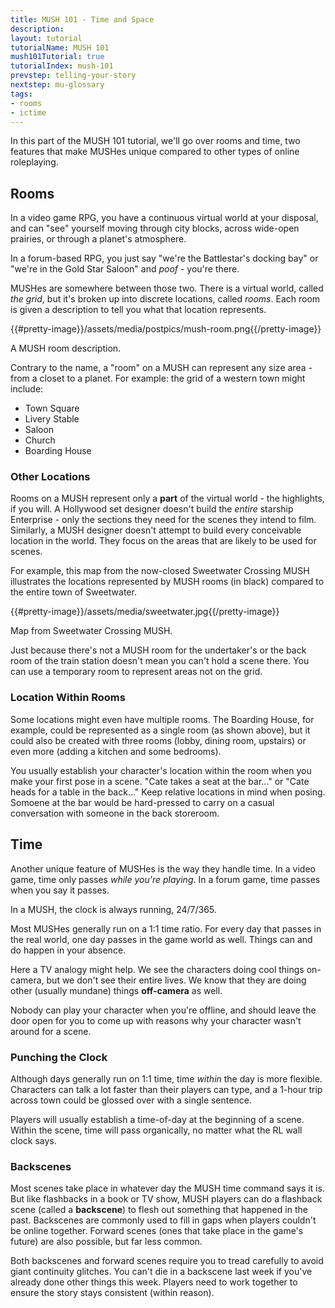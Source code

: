 ```yaml
---
title: MUSH 101 - Time and Space
description:
layout: tutorial
tutorialName: MUSH 101
mush101Tutorial: true
tutorialIndex: mush-101
prevstep: telling-your-story
nextstep: mu-glossary
tags: 
- rooms
- ictime
---
```


In this part of the MUSH 101 tutorial, we'll go over rooms and time, two features that make MUSHes unique compared to other types of online roleplaying.

## Rooms

In a video game RPG, you have a continuous virtual world at your disposal, and can "see" yourself moving through city blocks, across wide-open prairies, or through a planet's atmosphere.

In a forum-based RPG, you just say "we're the Battlestar's docking bay" or "we're in the Gold Star Saloon" and *poof* - you're there.

MUSHes are somewhere between those two.  There is a virtual world, called *the grid*, but it's broken up into discrete locations, called *rooms*.  Each room is given a description to tell you what that location represents.

{{#pretty-image}}/assets/media/postpics/mush-room.png{{/pretty-image}}
<div class="caption">A MUSH room description.</div>

Contrary to the name, a "room" on a MUSH can represent any size area - from a closet to a planet.  For example: the grid of a western town might include:

* Town Square
* Livery Stable
* Saloon
* Church
* Boarding House

### Other Locations

Rooms on a MUSH represent only a **part** of the virtual world - the highlights, if you will.  A Hollywood set designer doesn't build the *entire* starship Enterprise - only the sections they need for the scenes they intend to film.  Similarly, a MUSH designer doesn't attempt to build every conceivable location in the world.  They focus on the areas that are likely to be used for scenes.

For example, this map from the now-closed Sweetwater Crossing MUSH illustrates the locations represented by MUSH rooms (in black) compared to the entire town of Sweetwater.

{{#pretty-image}}/assets/media/sweetwater.jpg{{/pretty-image}}
<div class="caption">Map from Sweetwater Crossing MUSH.</div>

Just because there's not a MUSH room for the undertaker's or the back room of the train station doesn't mean you can't hold a scene there.  You can use a temporary room to represent areas not on the grid.

### Location Within Rooms

Some locations might even have multiple rooms.  The Boarding House, for example, could be represented as a single room (as shown above), but it could also be created with three rooms (lobby, dining room, upstairs) or even more (adding a kitchen and some bedrooms).

You usually establish your character's location within the room when you make your first pose in a scene.  "Cate takes a seat at the bar..." or "Cate heads for a table in the back..."  Keep relative locations in mind when posing.  Somoene at the bar would be hard-pressed to carry on a casual conversation with someone in the back storeroom.

## Time

Another unique feature of MUSHes is the way they handle time.  In a video game, time only passes *while you're playing*.  In a forum game, time passes when you say it passes.

In a MUSH, the clock is always running, 24/7/365.

Most MUSHes generally run on a 1:1 time ratio.  For every day that passes in the real world, one day passes in the game world as well.  Things can and do happen in your absence.

Here a TV analogy might help.  We see the characters doing cool things on-camera, but we don't see their entire lives.  We know that they are doing other (usually mundane) things **off-camera** as well.

Nobody can play your character when you're offline, and should leave the door open for you to come up with reasons why your character wasn't around for a scene.

### Punching the Clock

Although days generally run on 1:1 time, time *within* the day is more flexible.  Characters can talk a lot faster than their players can type, and a 1-hour trip across town could be glossed over with a single sentence.  

Players will usually establish a time-of-day at the beginning of a scene.  Within the scene, time will pass organically, no matter what the RL wall clock says.

### Backscenes

Most scenes take place in whatever day the MUSH time command says it is.  But like flashbacks in a book or TV show, MUSH players can do a flashback scene (called a **backscene**) to flesh out something that happened in the past.  Backscenes are commonly used to fill in gaps when players couldn't be online together.  Forward scenes (ones that take place in the game's future) are also possible, but far less common.

Both backscenes and forward scenes require you to tread carefully to avoid giant continuity glitches.  You can't die in a backscene last week if you've already done other things this week.  Players need to work together to ensure the story stays consistent (within reason).